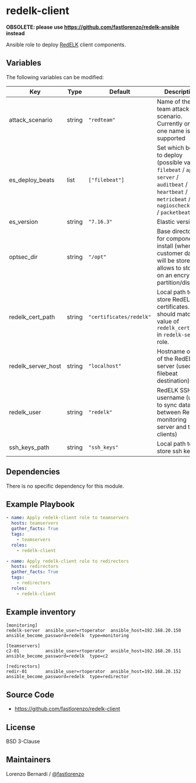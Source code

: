 # redelk-client

**OBSOLETE: please use https://github.com/fastlorenzo/redelk-ansible instead**

Ansible role to deploy [RedELK](https://github.com/outflanknl/RedELK/) client components.

## Variables

The following variables can be modified:

| Key | Type | Default | Description |
|-----|------|---------|-------------|
| attack_scenario | string | `"redteam"` | Name of the red team attack scenario. Currently only one name is supported |
| es_deploy_beats | list | `["filebeat"]` | Set which beats to deploy (possible values: `filebeat` / `apm-server` / `auditbeat` / `heartbeat` / `metricbeat` / `nagioscheckbeat` / `packetbeat`) |
| es_version | string | `"7.16.3"` | Elastic version |
| optsec_dir | string | `"/opt"` | Base directory for components install (where customer data will be stored) - allows to store on an encrypted partition/disk |
| redelk_cert_path | string | `"certificates/redelk"` | Local path to store RedELK certificates. This should match the value of `redelk_cert_path` in `redelk-server` role. |
| redelk_server_host | string | `"localhost"` | Hostname or IP of the RedELK server (used for filebeat destination) |
| redelk_user | string | `"redelk"` | RedELK SSH username (used to sync data between RedELK monitoring server and the clients) |
| ssh_keys_path | string | `"ssh_keys"` | Local path to store ssh keys |

## Dependencies

There is no specific dependency for this module.

## Example Playbook

```yaml
- name: Apply redelk-client role to teamservers
  hosts: teamservers
  gather_facts: True
  tags:
    - teamservers
  roles:
    - redelk-client

- name: Apply redelk-client role to redirectors
  hosts: redirectors
  gather_facts: True
  tags:
    - redirectors
  roles:
    - redelk-client
```

## Example inventory

```
[monitoring]
redelk-server  ansible_user=rtoperator  ansible_host=192.168.20.150  ansible_become_password=redelk  type=monitoring

[teamservers]
c2-01          ansible_user=rtoperator  ansible_host=192.168.20.151  ansible_become_password=redelk  type=c2

[redirectors]
redir-01       ansible_user=rtoperator  ansible_host=192.168.20.152  ansible_become_password=redelk  type=redirector
```

## Source Code

* <https://github.com/fastlorenzo/redelk-client>

## License

BSD 3-Clause

## Maintainers

Lorenzo Bernardi / [@fastlorenzo](https://twitter.com/fastlorenzo)
